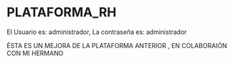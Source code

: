 # PLATAFORMA_RH

El Usuario es: administrador,
La contraseña es: administrador

ÉSTA ES UN MEJORA DE LA PLATAFORMA ANTERIOR , EN COLABORAIÓN CON MI HERMANO
